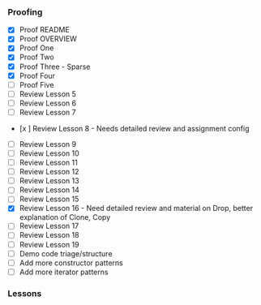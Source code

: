 ### Proofing
- [x] Proof  README 
- [x] Proof OVERVIEW 
- [x] Proof One 
- [x] Proof Two 
- [x] Proof Three - Sparse
- [x] Proof Four
- [ ] Proof Five 
- [ ] Review Lesson 5 
- [ ] Review Lesson 6 
- [ ] Review Lesson 7 
- [x ] Review Lesson 8 - Needs detailed review and assignment config 
- [ ] Review Lesson 9 
- [ ] Review Lesson 10
- [ ] Review Lesson 11 
- [ ] Review Lesson 12 
- [ ] Review Lesson 13 
- [ ] Review Lesson 14 
- [ ] Review Lesson 15 
- [x] Review Lesson 16 - Need detailed review and material on Drop, better explanation of Clone, Copy 
- [ ] Review Lesson 17 
- [ ] Review Lesson 18 
- [ ] Review Lesson 19 
- [ ] Demo code triage/structure
- [ ] Add more constructor patterns 
- [ ] Add more iterator patterns 

### Lessons

